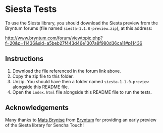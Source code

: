 Siesta Tests
============

To use the Siesta library, you should download the Siesta preview from
the Bryntum forums (file named `siesta-1.1.0-preview.zip`), at this address:

<http://www.bryntum.com/forum/viewtopic.php?f=20&p=11436&sid=a5beb27f443d46e1307a8f980d36ca11#p11436>

Instructions
------------

1. Download the file referenced in the forum link above.
2. Copy the zip file to this folder.
3. Unzip. You should have then a folder named `siesta-1.1.0-preview`
   alongside this README file.
4. Open the `index.html` file alongside this README file to run the
   tests.

Acknowledgements
----------------

Many thanks to [Mats Bryntse][1] from [Bryntum][2] for providing an early preview of the Siesta
library for Sencha Touch!

[1]:https://twitter.com/bryntum
[2]:http://bryntum.com/

